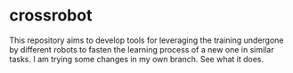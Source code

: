 # crossrobot
This repository aims to develop tools for leveraging the training undergone by different robots to fasten the learning process of a new one in similar tasks.
I am trying some changes in my own branch. See what it does.
